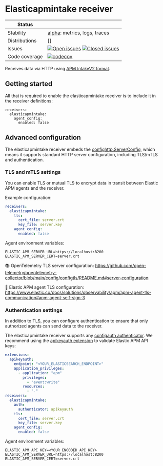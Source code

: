 # Elasticapmintake receiver

<!-- status autogenerated section -->
| Status        |           |
| ------------- |-----------|
| Stability     | [alpha]: metrics, logs, traces   |
| Distributions | [] |
| Issues        | [![Open issues](https://img.shields.io/github/issues-search/elastic/opentelemetry-collector-components?query=is%3Aissue%20is%3Aopen%20label%3Areceiver%2Felasticapmintake%20&label=open&color=orange&logo=opentelemetry)](https://github.com/elastic/opentelemetry-collector-components/issues?q=is%3Aopen+is%3Aissue+label%3Areceiver%2Felasticapmintake) [![Closed issues](https://img.shields.io/github/issues-search/elastic/opentelemetry-collector-components?query=is%3Aissue%20is%3Aclosed%20label%3Areceiver%2Felasticapmintake%20&label=closed&color=blue&logo=opentelemetry)](https://github.com/elastic/opentelemetry-collector-components/issues?q=is%3Aclosed+is%3Aissue+label%3Areceiver%2Felasticapmintake) |
| Code coverage | [![codecov](https://codecov.io/github/elastic/opentelemetry-collector-components/graph/main/badge.svg?component=receiver_elasticapmintake)](https://app.codecov.io/gh/elastic/opentelemetry-collector-components/tree/main/?components%5B0%5D=receiver_elasticapmintake&displayType=list) |

[alpha]: https://github.com/open-telemetry/opentelemetry-collector/blob/main/docs/component-stability.md#alpha
<!-- end autogenerated section -->

Receives data via HTTP using [APM IntakeV2 format](https://www.elastic.co/docs/solutions/observability/apm/elastic-apm-events-intake-api).

## Getting started

All that is required to enable the elasticapmintake receiver is to include it in the receiver definitions:

```
receivers:
  elasticapmintake:
    agent_config:
      enabled: false
```

## Advanced configuration

The elasticapmintake receiver embeds the [confighttp.ServerConfig](https://github.com/open-telemetry/opentelemetry-collector/blob/main/config/confighttp/README.md), which means it supports standard HTTP server configuration, including TLS/mTLS and authentication.

### TLS and mTLS settings

You can enable TLS or mutual TLS to encrypt data in transit between Elastic APM agents and the receiver.

Example configuration:

```yaml
receivers:
  elasticapmintake:
    tls:
      cert_file: server.crt
      key_file: server.key
    agent_config:
      enabled: false
```

Agent environment variables:

```
ELASTIC_APM_SERVER_URL=https://localhost:8200
ELASTIC_APM_SERVER_CERT=server.crt
```

📚 OpenTelemetry TLS server configuration:
https://github.com/open-telemetry/opentelemetry-collector/blob/main/config/configtls/README.md#server-configuration

🔐 Elastic APM agent TLS configuration:
https://www.elastic.co/docs/solutions/observability/apm/apm-agent-tls-communication#apm-agent-self-sign-3

### Authentication settings

In addition to TLS, you can configure authentication to ensure that only authorized agents can send data to the receiver.

The elasticapmintake receiver supports any [configauth authenticator](https://github.com/open-telemetry/opentelemetry-collector/blob/main/config/configauth/README.md). We recommend using the [apikeyauth extension](https://github.com/elastic/opentelemetry-collector-components/tree/main/extension/apikeyauthextension) to validate Elastic APM API keys:

```yaml
extensions:
  apikeyauth:
    endpoint: "<YOUR_ELASTICSEARCH_ENDPOINT>"
    application_privileges:
      - application: "apm"
        privileges:
          - "event:write"
        resources:
          - "-"
receivers:
  elasticapmintake:
    auth:
      authenticator: apikeyauth
    tls:
      cert_file: server.crt
      key_file: server.key
    agent_config:
      enabled: false
```

Agent environment variables:

```
ELASTIC_APM_API_KEY=<YOUR_ENCODED_API_KEY>
ELASTIC_APM_SERVER_URL=https://localhost:8200
ELASTIC_APM_SERVER_CERT=server.crt
```

